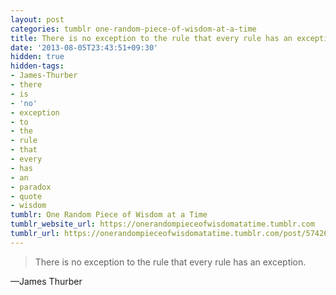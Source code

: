 ```yaml
---
layout: post
categories: tumblr one-random-piece-of-wisdom-at-a-time
title: There is no exception to the rule that every rule has an exception.
date: '2013-08-05T23:43:51+09:30'
hidden: true
hidden-tags:
- James-Thurber
- there
- is
- 'no'
- exception
- to
- the
- rule
- that
- every
- has
- an
- paradox
- quote
- wisdom
tumblr: One Random Piece of Wisdom at a Time
tumblr_website_url: https://onerandompieceofwisdomatatime.tumblr.com
tumblr_url: https://onerandompieceofwisdomatatime.tumblr.com/post/57426888144/there-is-no-exception-to-the-rule-that-every-rule
---
```

> There is no exception to the rule that every rule has an exception.

—James Thurber
